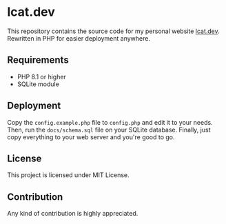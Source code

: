 # lcat.dev

This repository contains the source code for my personal website
[lcat.dev](https://lcat.dev). Rewritten in PHP for easier deployment anywhere.

## Requirements

-   PHP 8.1 or higher
-   SQLite module

## Deployment

Copy the `config.example.php` file to `config.php` and edit it to your needs.
Then, run the `docs/schema.sql` file on your SQLite database. Finally, just copy
everything to your web server and you're good to go.

## License

This project is licensed under MIT License.

## Contribution

Any kind of contribution is highly appreciated.
